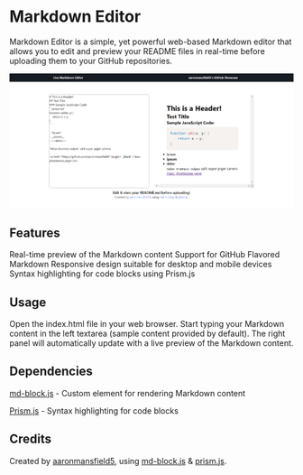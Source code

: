 # Markdown Editor

Markdown Editor is a simple, yet powerful web-based Markdown editor that allows you to edit and preview your README files in real-time before uploading them to your GitHub repositories.

[![](assets/screenshot.png)](https://aaronmansfield5.github.io/markdown-editor/)

## Features
Real-time preview of the Markdown content
Support for GitHub Flavored Markdown
Responsive design suitable for desktop and mobile devices
Syntax highlighting for code blocks using Prism.js
## Usage
Open the index.html file in your web browser.
Start typing your Markdown content in the left textarea (sample content provided by default).
The right panel will automatically update with a live preview of the Markdown content.
## Dependencies
[md-block.js](https://md-block.verou.me/) - Custom element for rendering Markdown content

[Prism.js](https://prismjs.com/) - Syntax highlighting for code blocks
## Credits
Created by [aaronmansfield5](https://github.com/aaronmansfield5), using [md-block.js](https://md-block.verou.me/) & [prism.js](https://prismjs.com/).
